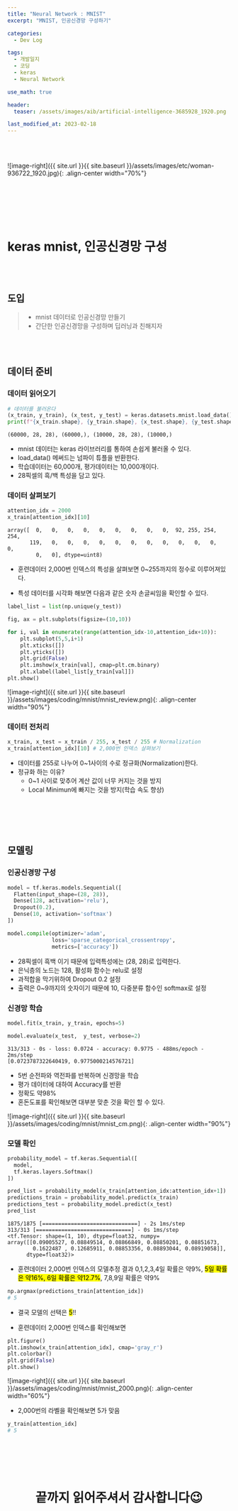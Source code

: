 ```yaml
---
title: "Neural Network : MNIST"
excerpt: "MNIST, 인공신경망 구성하기"

categories:
  - Dev Log

tags:
  - 개발일지
  - 코딩
  - keras
  - Neural Network

use_math: true

header:
  teaser: /assets/images/aib/artificial-intelligence-3685928_1920.png

last_modified_at: 2023-02-18
---
```


<br><br>

![image-right]({{ site.url }}{{ site.baseurl }}/assets/images/etc/woman-936722_1920.jpg){: .align-center width="70%"}  

<br><br>

<br><br>

# keras mnist, 인공신경망 구성  

<br><br>

## 도입  
>- mnist 데이터로 인공신경망 만들기  
>- 간단한 인공신경망을 구성하며 딥러닝과 친해지자  

<br><br>


## 데이터 준비  

### 데이터 읽어오기  

```python
# 데이터를 불러온다
(x_train, y_train), (x_test, y_test) = keras.datasets.mnist.load_data()
print(f"{x_train.shape}, {y_train.shape}, {x_test.shape}, {y_test.shape}")
```

```
(60000, 28, 28), (60000,), (10000, 28, 28), (10000,)
```

- mnist 데이터는 keras 라이브러리를 통하여 손쉽게 불러올 수 있다.
- load_data() 메써드는 넘파이 튜플을 반환한다.
- 학습데이터는 60,000개, 평가데이터는 10,000개이다.
- 28픽셀의 흑/백 특성을 담고 있다.


### 데이터 살펴보기  

```python
attention_idx = 2000
x_train[attention_idx][10]
```

```
array([  0,   0,   0,   0,   0,   0,   0,   0,   0,  92, 255, 254, 254,
       119,   0,   0,   0,   0,   0,   0,   0,   0,   0,   0,   0,   0,
         0,   0], dtype=uint8)
```

- 훈련데이터 2,000번 인덱스의 특성을 살펴보면 0~255까지의 정수로 이루어져있다.


- 특성 데이터를 시각화 해보면 다음과 같은 숫자 손글씨임을 확인할 수 있다.

```python
label_list = list(np.unique(y_test))

fig, ax = plt.subplots(figsize=(10,10))

for i, val in enumerate(range(attention_idx-10,attention_idx+10)):
    plt.subplot(5,5,i+1)
    plt.xticks([])
    plt.yticks([])
    plt.grid(False)
    plt.imshow(x_train[val], cmap=plt.cm.binary)
    plt.xlabel(label_list[y_train[val]])
plt.show()
```

![image-right]({{ site.url }}{{ site.baseurl }}/assets/images/coding/mnist/mnist_review.png){: .align-center width="90%"}




### 데이터 전처리  

```python
x_train, x_test = x_train / 255, x_test / 255 # Normalization
x_train[attention_idx][10] # 2,000번 인덱스 살펴보기
```

- 데이터를 255로 나누어 0~1사이의 수로 정규화(Normalization)한다.
- 정규화 하는 이유?
  - 0~1 사이로 맞추어 계산 값이 너무 커지는 것을 방지
  - Local Minimun에 빠지는 것을 방지(학습 속도 향상)




<br>
<br>
<br>
<br>



## 모델링

### 인공신경망 구성


```python
model = tf.keras.models.Sequential([
  Flatten(input_shape=(28, 28)),
  Dense(128, activation='relu'),
  Dropout(0.2),
  Dense(10, activation='softmax')
])

model.compile(optimizer='adam',
              loss='sparse_categorical_crossentropy',
              metrics=['accuracy'])
```

- 28픽셀이 흑백 이기 때문에 입력특성에는 (28, 28)로 입력한다.
- 은닉층의 노드는 128, 활성화 함수는 relu로 설정
- 과적합을 막기위하여 Dropout 0.2 설정
- 출력은 0~9까지의 숫자이기 때문에 10, 다중분류 함수인 softmax로 설정


### 신경망 학습

```python
model.fit(x_train, y_train, epochs=5)

model.evaluate(x_test,  y_test, verbose=2)
```

```
313/313 - 0s - loss: 0.0724 - accuracy: 0.9775 - 488ms/epoch - 2ms/step
[0.0723787322640419, 0.9775000214576721]
```

- 5번 순전파와 역전파를 반복하며 신경망을 학습
- 평가 데이터에 대하여 Accuracy를 반환
- 정확도 약98%
- 혼돈도표를 확인해보면 대부분 맞춘 것을 확인 할 수 있다.

![image-right]({{ site.url }}{{ site.baseurl }}/assets/images/coding/mnist/mnist_cm.png){: .align-center width="90%"}



### 모델 확인

```python
probability_model = tf.keras.Sequential([
  model,
  tf.keras.layers.Softmax()
])

pred_list = probability_model(x_train[attention_idx:attention_idx+1])
predictions_train = probability_model.predict(x_train)
predictions_test = probability_model.predict(x_test)
pred_list
```

```
1875/1875 [==============================] - 2s 1ms/step
313/313 [==============================] - 0s 1ms/step
<tf.Tensor: shape=(1, 10), dtype=float32, numpy=
array([[0.09005527, 0.08849514, 0.08866849, 0.08850201, 0.08851673,
        0.1622487 , 0.12685911, 0.08853356, 0.08893044, 0.08919058]],
      dtype=float32)>
```

- 훈련데이터 2,000번 인덱스의 모델추정 결과 0,1,2,3,4일 확률은 약9%, <mark>5일 확률은 약16%, 6일 확률은 약12.7%</mark>, 7,8,9일 확률은 약9%

```python
np.argmax(predictions_train[attention_idx])
# 5
```

- 결국 모델의 선택은 <mark>5</mark>!!

- 훈련데이터 2,000번 인덱스를 확인해보면

```python
plt.figure()
plt.imshow(x_train[attention_idx], cmap='gray_r')
plt.colorbar()
plt.grid(False)
plt.show()
```

![image-right]({{ site.url }}{{ site.baseurl }}/assets/images/coding/mnist/mnist_2000.png){: .align-center width="60%"}

- 2,000번의 라벨을 확인해보면 5가 맞음

```python
y_train[attention_idx]
# 5
```






<br>
<br>
<br>
<br>


<center>
<h1>끝까지 읽어주셔서 감사합니다😉</h1>
</center>


<br>
<br>
<br>
<br>


<!-- 


{: .notice}
{: .notice--primary}
{: .notice--info}
{: .notice--warning}
{: .notice--danger}
{: .notice--success}

 -->





